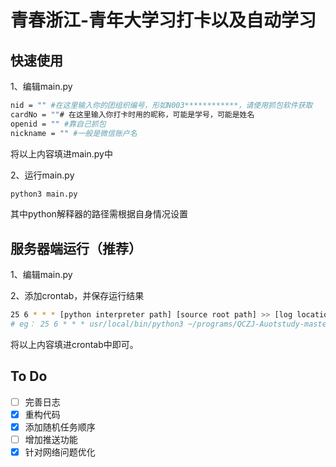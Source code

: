 # 青春浙江-青年大学习打卡以及自动学习

## 快速使用

1、编辑main.py 
```bash
nid = "" #在这里输入你的团组织编号，形如N003************，请使用抓包软件获取
cardNo = ""# 在这里输入你打卡时用的昵称，可能是学号，可能是姓名
openid = "" #靠自己抓包
nickname = "" #一般是微信账户名
```
将以上内容填进main.py中

2、运行main.py
```bash
python3 main.py
```
其中python解释器的路径需根据自身情况设置

## 服务器端运行（推荐）
1、编辑main.py

2、添加crontab，并保存运行结果
```bash
25 6 * * * [python interpreter path] [source root path] >> [log location] 2>&1
# eg： 25 6 * * * usr/local/bin/python3 ~/programs/QCZJ-Auotstudy-master/main.py >> ~/programs/QCZJ-Auotstudy-master/log.txt 2>&1
```
将以上内容填进crontab中即可。

## To Do
- [ ] 完善日志
- [x] 重构代码
- [x] 添加随机任务顺序
- [ ] 增加推送功能
- [x] 针对网络问题优化
